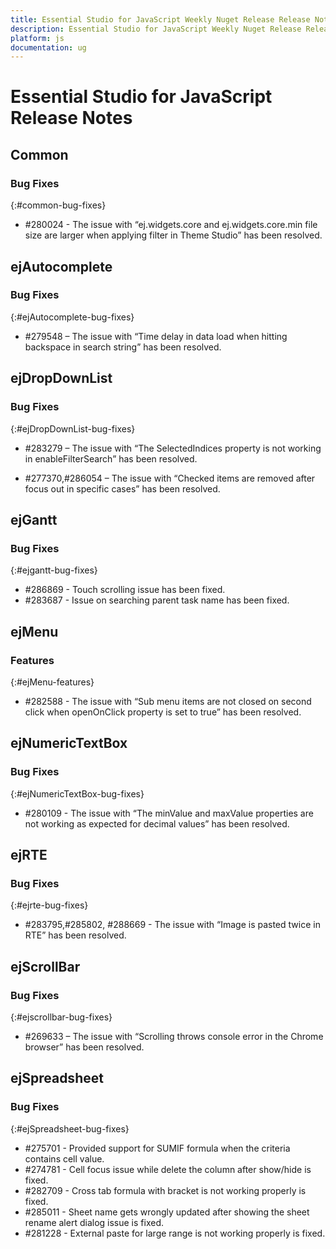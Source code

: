 ```yaml
---
title: Essential Studio for JavaScript Weekly Nuget Release Release Notes  
description: Essential Studio for JavaScript Weekly Nuget Release Release Notes  
platform: js
documentation: ug
---
```


# Essential Studio for JavaScript  Release Notes  

## Common

### Bug Fixes
{:#common-bug-fixes}

* \#280024 - The issue with “ej.widgets.core and ej.widgets.core.min file size are larger when applying filter in Theme Studio”  has been resolved.
## ejAutocomplete

### Bug Fixes	
{:#ejAutocomplete-bug-fixes}

* \#279548 – The issue with “Time delay in data load when hitting backspace in search string” has been resolved.
## ejDropDownList

### Bug Fixes	
{:#ejDropDownList-bug-fixes}
 
* \#283279 – The issue with “The SelectedIndices property is not working in enableFilterSearch” has been resolved.

* \#277370,\#286054 – The issue with “Checked items are removed after focus out in specific cases” has been resolved.
## ejGantt

### Bug Fixes
{:#ejgantt-bug-fixes}

* \#286869 - Touch scrolling issue has been fixed.
* \#283687 - Issue on searching parent task name has been fixed.


## ejMenu

### Features
{:#ejMenu-features} 

* \#282588 - The issue with “Sub menu items are not closed on second click when openOnClick property is set to true” has been resolved. 
## ejNumericTextBox 

### Bug Fixes	
{:#ejNumericTextBox-bug-fixes} 

* \#280109  - The issue with “The minValue and maxValue properties are not working as expected for decimal values” has been resolved.
## ejRTE

### Bug Fixes
{:#ejrte-bug-fixes}

* \#283795,\#285802, \#288669 - The issue with “Image is pasted twice in RTE” has been resolved.

## ejScrollBar

### Bug Fixes	
{:#ejscrollbar-bug-fixes}

* \#269633 – The issue with “Scrolling throws console error in the Chrome browser” has been resolved. 
## ejSpreadsheet

### Bug Fixes
{:#ejSpreadsheet-bug-fixes}

* \#275701 - Provided support for SUMIF formula when the criteria contains cell value.
* \#274781 - Cell focus issue while delete the column after show/hide is fixed.
* \#282709 - Cross tab formula with bracket is not working properly is fixed.
* \#285011 - Sheet name gets wrongly updated after showing the sheet rename alert dialog issue is fixed. 
* \#281228 - External paste for large range is not working properly is fixed.
